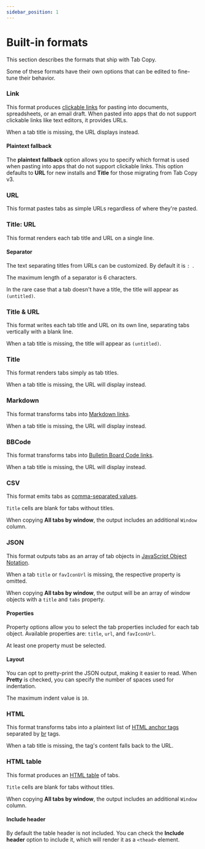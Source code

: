 ```yaml
---
sidebar_position: 1
---
```


# Built-in formats

This section describes the formats that ship with Tab Copy.

Some of these formats have their own options that can be edited to fine-tune their behavior.

### Link

This format produces [clickable links](https://en.wikipedia.org/wiki/Hyperlink) for pasting into documents, spreadsheets, or an email draft. When pasted into apps that do not support clickable links like text editors, it provides URLs.

When a tab title is missing, the URL displays instead.

#### Plaintext fallback

The **plaintext fallback** option allows you to specify which format is used when pasting into apps that do not support clickable links. This option defaults to **URL** for new installs and **Title** for those migrating from Tab Copy v3.

### URL

This format pastes tabs as simple URLs regardless of where they're pasted.

### Title: URL

This format renders each tab title and URL on a single line.

#### Separator

The text separating titles from URLs can be customized. By default it is `: `.

The maximum length of a separator is 6 characters.

In the rare case that a tab doesn't have a title, the title will appear as `(untitled)`.

### Title & URL

This format writes each tab title and URL on its own line, separating tabs vertically with a blank line.

When a tab title is missing, the title will appear as `(untitled)`.

### Title

This format renders tabs simply as tab titles.

When a tab title is missing, the URL will display instead.

### Markdown

This format transforms tabs into [Markdown links](https://www.markdownguide.org/basic-syntax/#links).

When a tab title is missing, the URL will display instead.

### BBCode

This format transforms tabs into [Bulletin Board Code links](https://www.bbcode.org/creating-links-with-bbcode.php).

When a tab title is missing, the URL will display instead.

### CSV

This format emits tabs as [comma-separated values](https://en.wikipedia.org/wiki/Comma-separated_values).

`Title` cells are blank for tabs without titles.

When copying **All tabs by window**, the output includes an additional `Window` column.

### JSON

This format outputs tabs as an array of tab objects in [JavaScript Object Notation](https://www.json.org/json-en.html).

When a tab `title` or `favIconUrl` is missing, the respective property is omitted.

When copying **All tabs by window**, the output will be an array of window objects with a `title` and `tabs` property.

#### Properties

Property options allow you to select the tab properties included for each tab object. Available properties are: `title`, `url`, and `favIconUrl`.

At least one property must be selected.

#### Layout

You can opt to pretty-print the JSON output, making it easier to read. When **Pretty** is checked, you can specify the number of spaces used for indentation.

The maximum indent value is `10`.

### HTML

This format transforms tabs into a plaintext list of [HTML anchor tags](https://developer.mozilla.org/en-US/docs/Web/HTML/Element/a) separated by [br](https://developer.mozilla.org/en-US/docs/Web/HTML/Element/br) tags.

When a tab title is missing, the tag's content falls back to the URL.

### HTML table

This format produces an [HTML table](https://developer.mozilla.org/en-US/docs/Web/HTML/Element/table) of tabs.

`Title` cells are blank for tabs without titles.

When copying **All tabs by window**, the output includes an additional `Window` column.

#### Include header

By default the table header is not included. You can check the **Include header** option to include it, which will render it as a `<thead>` element.
